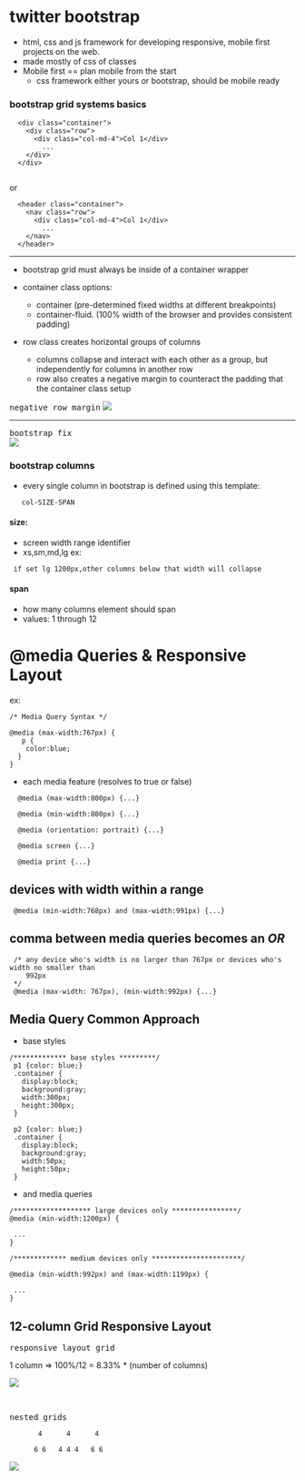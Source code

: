 # twitter bootstrap
- html, css and js framework for developing responsive, mobile first projects on the 
  web.
- made mostly of css of classes
- Mobile first == plan mobile from the start
  * css framework either yours or bootstrap, should be mobile ready

### bootstrap grid systems basics

```
  <div class="container">
    <div class="row">
      <div class="col-md-4">Col 1</div>
        ...
    </div>
  </div>


```

or 


```
  <header class="container">
    <nav class="row">
      <div class="col-md-4">Col 1</div>
        ...
    </nav>
  </header>

```

<hr/>

- bootstrap grid must always be inside of a container wrapper
- container class options:
  + container (pre-determined fixed widths at different breakpoints)
  + container-fluid. (100% width of the browser and provides consistent padding)

- row class creates horizontal groups of columns
  + columns collapse and interact with each other as a group, but independently
    for columns in another row
  + row also creates a negative margin to counteract the padding that the container
    class setup  


<kbd>negative row margin</kbd>
![](negativeRowMargin.png)

<hr/>

<kbd>bootstrap fix</kbd>
<br/>
![](bootstrapfix.png)



### bootstrap columns

- every single column in bootstrap is defined using this template:

```
   col-SIZE-SPAN
```

#### size: 
- screen width range identifier
- xs,sm,md,lg
ex:

```
 if set lg 1200px,other columns below that width will collapse

```
#### span
- how many columns element should span
- values: 1 through 12








# @media Queries & Responsive Layout

ex:

```
/* Media Query Syntax */

@media (max-width:767px) {
   p {
    color:blue;
  }
}
```
- each media feature (resolves to true or false)

```
  @media (max-width:800px) {...}

  @media (min-width:800px) {...}

  @media (orientation: portrait) {...}

  @media screen {...}

  @media print {...}

```

## devices with width within a range

```
 @media (min-width:768px) and (max-width:991px) {...}

```

## comma between media queries becomes an ***OR***

```
 /* any device who's width is no larger than 767px or devices who's width no smaller than
    992px
 */
 @media (max-width: 767px), (min-width:992px) {...}

```

## Media Query Common Approach

- base styles

```
/************* base styles *********/
 p1 {color: blue;}
 .container {
   display:block;
   background:gray;
   width:300px;
   height:300px;
 }

 p2 {color: blue;}
 .container {
   display:block;
   background:gray;
   width:50px;
   height:50px;
 }

```

- and media queries

```
/******************* large devices only ****************/
@media (min-width:1200px) {
 
 ...
}

/************* medium devices only **********************/

@media (min-width:992px) and (max-width:1199px) {
 
 ...
}

```

## 12-column Grid Responsive Layout

<kbd>responsive layout grid</kbd>

1 column => 100%/12 = 8.33% * (number of columns)

![](responsivelayout.png)

<br/>

<kbd>nested grids</kbd>

```
       4      4      4

      6 6   4 4 4   6 6
```

![](nestedgrids.png)































